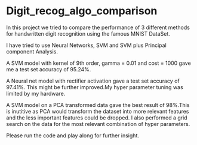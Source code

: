# Digit_recog_algo_comparison
In this project we tried to compare the performance of 3 different methods for handwritten digit recognition using the famous MNIST DataSet.

I have tried to use Neural Networks, SVM and SVM plus Principal component Analysis.

A SVM model with kernel of 9th order, gamma  = 0.01 and cost = 1000 gave me a test set accuracy of 95.24%.

A Neural net model with rectifier activation gave a test set accuracy of 97.41%. This might be further improved.My hyper parameter tuning was limited by my hardware.


A SVM model on a  PCA transformed data gave the best result of 98%.This is inutitive as PCA would transform the dataset into  more relevant features and the less important features could be dropped. I also performed a grid search on the data for the most relevant combination of hyper parameters.

Please run the code and play along for further insight.

